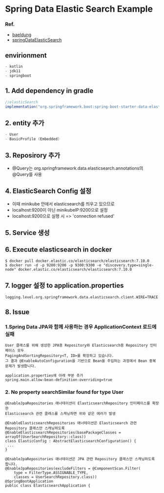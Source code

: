 # Spring Data Elastic Search Example
### Ref.
 - [baeldung](https://www.baeldung.com/spring-data-elasticsearch-tutorial)
 - [springDataElasticSearch](https://tecoble.techcourse.co.kr/post/2021-10-19-elasticsearch/)
## envirionment
```gradle
- kotlin
- jdk11
- springboot
```
## 1. Add dependency in gradle
```gradle
//elasticSearch
implementation("org.springframework.boot:spring-boot-starter-data-elasticsearch")
```
## 2. entity 추가
```kotlin
- User
- BasicProfile (Embedded)
```

## 3. Reposirory 추가
 - @Query는 org.springframework.data.elasticsearch.annotations의 @Query를 사용

## 4. ElasticSearch Config 설정
 - 이때 minikube 안에서 elasticsearch를 띄우고 있으므로
 - localhost:9200이 아닌 minikubeIP:9200으로 설정
 - localhost:9200으로 실행 시 => 'connection refused'

## 5. Service 생성

## 6. Execute elasticsearch in docker
```shell
$ docker pull docker.elastic.co/elasticsearch/elasticsearch:7.10.0
$ docker run -d -p 9200:9200 -p 9300:9300 -e "discovery.type=single-node" docker.elastic.co/elasticsearch/elasticsearch:7.10.0
```

## 7. logger 설정 to application.properties
```properties
logging.level.org.springframework.data.elasticsearch.client.WIRE=TRACE
```

## 8. Issue
### 1.Spring Data JPA와 함께 사용하는 경우 ApplicationContext 로드에 실패
```
User 클래스를 위해 생성한 JPA용 Repository와 Elasticsearch용 Repository 인터페이스 모두
PagingAndSortingRepository<T, ID>를 확장하고 있습니다.
그 결과 @EnableAutoConfiguration을 기반으로 Bean을 주입하는 과정에서 Bean 중복 문제가 발생합니다.

application.properties에 아래 부분 추가
spring.main.allow-bean-definition-overriding=true
```
### 2. No property searchSimilar found for type User
```
@EnableJpaRepositories 애너테이션이 ElasticsearchRepository 인터페이스를 확장한
Elasticsearch 관련 클래스를 스캐닝하면 위와 같은 에러가 발생

@EnableElasticsearchRepositories 애너테이션은 Elasticsearch 관련 Repository 클래스만 스캐닝하도록
@EnableElasticsearchRepositories(basePackageClasses = arrayOf(UserSearchRepository::class))
class ElasticConfig : AbstractElasticsearchConfiguration() {
 ...
}

@EnableJpaRepositories 애너테이션은 JPA 관련 Repository 클래스만 스캐닝하도록 합니다.
@EnableJpaRepositories(excludeFilters = @ComponentScan.Filter(
    type = FilterType.ASSIGNABLE_TYPE,
    classes = UserSearchRepository.class))
@SpringBootApplication
public class ElasticsearchApplication {
```


